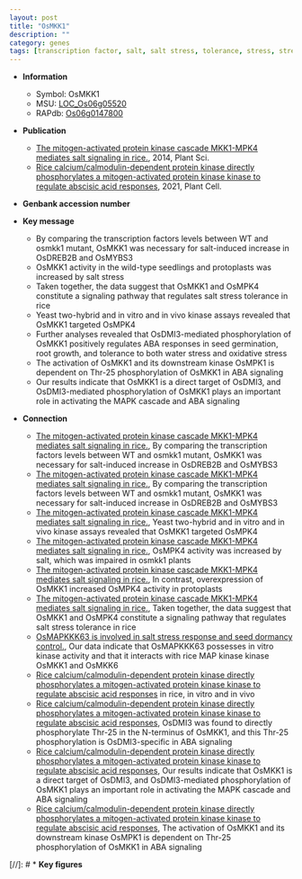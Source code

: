 ```yaml
---
layout: post
title: "OsMKK1"
description: ""
category: genes
tags: [transcription factor, salt, salt stress, tolerance, stress, stress tolerance, Kinase, seedlings, root, seed, oxidative stress, seed germination, oxidative,  ABA , ABA, kinase, root growth, ER stress]
---
```


* **Information**  
    + Symbol: OsMKK1  
    + MSU: [LOC_Os06g05520](http://rice.plantbiology.msu.edu/cgi-bin/ORF_infopage.cgi?orf=LOC_Os06g05520)  
    + RAPdb: [Os06g0147800](http://rapdb.dna.affrc.go.jp/viewer/gbrowse_details/irgsp1?name=Os06g0147800)  

* **Publication**  
    + [The mitogen-activated protein kinase cascade MKK1-MPK4 mediates salt signaling in rice.](http://www.ncbi.nlm.nih.gov/pubmed?term=The+mitogen-activated+protein+kinase+cascade+MKK1-MPK4+mediates+salt+signaling+in+rice.%5BTitle%5D), 2014, Plant Sci.
    + [Rice calcium/calmodulin-dependent protein kinase directly phosphorylates a mitogen-activated protein kinase kinase to regulate abscisic acid responses](http://www.ncbi.nlm.nih.gov/pubmed?term=Rice+calcium/calmodulin-dependent+protein+kinase+directly+phosphorylates+a+mitogen-activated+protein+kinase+kinase+to+regulate+abscisic+acid+responses%5BTitle%5D), 2021, Plant Cell.

* **Genbank accession number**  

* **Key message**  
    + By comparing the transcription factors levels between WT and osmkk1 mutant, OsMKK1 was necessary for salt-induced increase in OsDREB2B and OsMYBS3
    + OsMKK1 activity in the wild-type seedlings and protoplasts was increased by salt stress
    + Taken together, the data suggest that OsMKK1 and OsMPK4 constitute a signaling pathway that regulates salt stress tolerance in rice
    + Yeast two-hybrid and in vitro and in vivo kinase assays revealed that OsMKK1 targeted OsMPK4
    + Further analyses revealed that OsDMI3-mediated phosphorylation of OsMKK1 positively regulates ABA responses in seed germination, root growth, and tolerance to both water stress and oxidative stress
    + The activation of OsMKK1 and its downstream kinase OsMPK1 is dependent on Thr-25 phosphorylation of OsMKK1 in ABA signaling
    + Our results indicate that OsMKK1 is a direct target of OsDMI3, and OsDMI3-mediated phosphorylation of OsMKK1 plays an important role in activating the MAPK cascade and ABA signaling

* **Connection**  
    + [The mitogen-activated protein kinase cascade MKK1-MPK4 mediates salt signaling in rice.](http://www.ncbi.nlm.nih.gov/pubmed?term=The+mitogen-activated+protein+kinase+cascade+MKK1-MPK4+mediates+salt+signaling+in+rice.%5BTitle%5D), By comparing the transcription factors levels between WT and osmkk1 mutant, OsMKK1 was necessary for salt-induced increase in OsDREB2B and OsMYBS3
    + [The mitogen-activated protein kinase cascade MKK1-MPK4 mediates salt signaling in rice.](http://www.ncbi.nlm.nih.gov/pubmed?term=The+mitogen-activated+protein+kinase+cascade+MKK1-MPK4+mediates+salt+signaling+in+rice.%5BTitle%5D), By comparing the transcription factors levels between WT and osmkk1 mutant, OsMKK1 was necessary for salt-induced increase in OsDREB2B and OsMYBS3
    + [The mitogen-activated protein kinase cascade MKK1-MPK4 mediates salt signaling in rice.](http://www.ncbi.nlm.nih.gov/pubmed?term=The+mitogen-activated+protein+kinase+cascade+MKK1-MPK4+mediates+salt+signaling+in+rice.%5BTitle%5D), Yeast two-hybrid and in vitro and in vivo kinase assays revealed that OsMKK1 targeted OsMPK4
    + [The mitogen-activated protein kinase cascade MKK1-MPK4 mediates salt signaling in rice.](http://www.ncbi.nlm.nih.gov/pubmed?term=The+mitogen-activated+protein+kinase+cascade+MKK1-MPK4+mediates+salt+signaling+in+rice.%5BTitle%5D), OsMPK4 activity was increased by salt, which was impaired in osmkk1 plants
    + [The mitogen-activated protein kinase cascade MKK1-MPK4 mediates salt signaling in rice.](http://www.ncbi.nlm.nih.gov/pubmed?term=The+mitogen-activated+protein+kinase+cascade+MKK1-MPK4+mediates+salt+signaling+in+rice.%5BTitle%5D), In contrast, overexpression of OsMKK1 increased OsMPK4 activity in protoplasts
    + [The mitogen-activated protein kinase cascade MKK1-MPK4 mediates salt signaling in rice.](http://www.ncbi.nlm.nih.gov/pubmed?term=The+mitogen-activated+protein+kinase+cascade+MKK1-MPK4+mediates+salt+signaling+in+rice.%5BTitle%5D), Taken together, the data suggest that OsMKK1 and OsMPK4 constitute a signaling pathway that regulates salt stress tolerance in rice
    + [OsMAPKKK63 is involved in salt stress response and seed dormancy control.](http://www.ncbi.nlm.nih.gov/pubmed?term=OsMAPKKK63+is+involved+in+salt+stress+response+and+seed+dormancy+control.%5BTitle%5D),  Our data indicate that OsMAPKKK63 possesses in vitro kinase activity and that it interacts with rice MAP kinase kinase OsMKK1 and OsMKK6
    + [Rice calcium/calmodulin-dependent protein kinase directly phosphorylates a mitogen-activated protein kinase kinase to regulate abscisic acid responses](MKK) in rice, in vitro and in vivo
    + [Rice calcium/calmodulin-dependent protein kinase directly phosphorylates a mitogen-activated protein kinase kinase to regulate abscisic acid responses](http://www.ncbi.nlm.nih.gov/pubmed?term=Rice+calcium/calmodulin-dependent+protein+kinase+directly+phosphorylates+a+mitogen-activated+protein+kinase+kinase+to+regulate+abscisic+acid+responses%5BTitle%5D),  OsDMI3 was found to directly phosphorylate Thr-25 in the N-terminus of OsMKK1, and this Thr-25 phosphorylation is OsDMI3-specific in ABA signaling
    + [Rice calcium/calmodulin-dependent protein kinase directly phosphorylates a mitogen-activated protein kinase kinase to regulate abscisic acid responses](http://www.ncbi.nlm.nih.gov/pubmed?term=Rice+calcium/calmodulin-dependent+protein+kinase+directly+phosphorylates+a+mitogen-activated+protein+kinase+kinase+to+regulate+abscisic+acid+responses%5BTitle%5D),  Our results indicate that OsMKK1 is a direct target of OsDMI3, and OsDMI3-mediated phosphorylation of OsMKK1 plays an important role in activating the MAPK cascade and ABA signaling
    + [Rice calcium/calmodulin-dependent protein kinase directly phosphorylates a mitogen-activated protein kinase kinase to regulate abscisic acid responses](http://www.ncbi.nlm.nih.gov/pubmed?term=Rice+calcium/calmodulin-dependent+protein+kinase+directly+phosphorylates+a+mitogen-activated+protein+kinase+kinase+to+regulate+abscisic+acid+responses%5BTitle%5D),  The activation of OsMKK1 and its downstream kinase OsMPK1 is dependent on Thr-25 phosphorylation of OsMKK1 in ABA signaling

[//]: # * **Key figures**  


